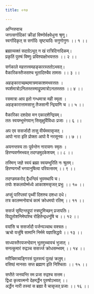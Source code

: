 ```yaml
---
title: ०१७

---
```

अग्निरुवाच  
जगत्सर्गादिकां क्रीडां विष्णोर्वक्ष्येधुना श्रृणु।  
स्वर्गादिकृत् स सर्गादिः सृष्ट्यादिः सगुणोगुणः ।। १ ।।  
  
ब्रह्माव्यक्तं सदाग्रेऽभूत् न खं रात्रिदिनादिकम्।  
प्रकृतिं पुरुषं विष्णुः प्रविश्याक्षोभयत्ततः ।। २ ।।  
  
सर्गकाले महत्तत्त्वमहङ्कारस्ततोऽभवत्।  
वैकारिकस्तैजसश्च भूतादिश्चैव तामसः ।। ३ ।।  
  
अहङ्काराच्छब्दमात्रमाकाशमभवत्ततः ।  
स्पर्शमात्रोऽनिलस्तस्माद्रूपमात्रोऽनलस्ततः ।। ४ ।।  
  
रसमात्रा आप इतो गन्धमात्रा मही स्मृता ।  
अहङ्कारात्तामसात्तु तैजसानी न्द्रियाणि च ।। ५ ।।  
  
वैकारिका दशदेवा मन एकादशेन्द्रियम्।  
ततः स्वयम्भूर्भगवान् सिसृक्षुर्विविधाः प्रजाः ।। ६ ।।  
  
अप एव ससर्जादौ तासु वीर्यमवासृजत् ।  
आपो नारा इति प्रोक्ता आपो वै नरसूनवः ।। ७ ।।  
  
अयनन्तस्य ताः पूर्वन्तेन नारायणः स्मृतः ।  
हिरण्यवर्णमभवत् तदण्डमुदकेशयम् ।। ८ ।।  
  
तस्मिन् जज्ञे स्वयं ब्रह्मा स्वयम्भूरिति नः श्रुतम्।  
हिरण्यगर्भो भगवानुषित्वा परिवत्सरम् ।। ९ ।।  
  
तदण्डमकरोद् द्वैधन्दिवं भुवमथापि च।  
तयोः शकलयोर्म्मध्ये आकाशमसृजत् प्रभुः ।। १० ।।  
  
अप्सुं पारिप्लवां पृथ्वीं दिशश्च दशधा दधे।  
तत्र कालम्मनोवाचं कामं क्रोधमयो रतिम् ।। ११ ।।  
  
ससर्ज सृष्टिन्तद्रूपां स्त्रष्टुमिच्छन् प्रजापतिः।  
विद्युतोशनिमेघांश्च रोहितेन्द्रधनूंषि च ।। १२ ।।  
  
वयांसि च ससर्जादौ पर्जन्यञ्चाथ वक्त्रतः।  
ऋचो यजूंषि सामानि निर्ममे यज्ञासिद्धये ।। १३ ।।  
  
साध्यास्तैरयजन्देवान् भूतमुच्चावचं भुजात् ।  
सनत्कुमारं रुद्रञ्च ससर्ज्ज क्रोधसम्भवम् ।। १४ ।।  
  
मरीचिमत्र्यङ्गिरसं पुलस्त्यं पुलहं क्रतुम्।  
वसिष्ठं मानसाः सप्त ब्रह्माण इति निश्चिताः ।। १५ ।।  
  
सप्तैते जनयन्ति स्म प्रजा रुद्रश्च सत्तम।  
द्विधा कृत्वात्मनो देहमर्द्धेन पुरुषोऽभवत् ।।  
अर्द्धेन नारी तस्यां स ब्रह्मा वै चासृजत् प्रजाः ।। १६ ।।